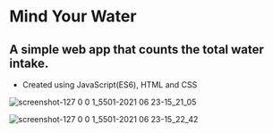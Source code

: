 # Mind Your Water

## **A simple web app that counts the total water intake.**

- Created using JavaScript(ES6), HTML and CSS

![screenshot-127 0 0 1_5501-2021 06 23-15_21_05](https://user-images.githubusercontent.com/54687372/123163264-242ab300-d437-11eb-8949-d0bc8240a9b2.png)


![screenshot-127 0 0 1_5501-2021 06 23-15_22_42](https://user-images.githubusercontent.com/54687372/123163289-2c82ee00-d437-11eb-91c2-460337c82dd4.png)
